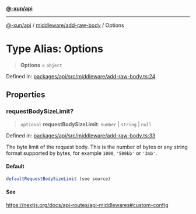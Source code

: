 [**@-xun/api**](../../../README.md)

***

[@-xun/api](../../../README.md) / [middleware/add-raw-body](../README.md) / Options

# Type Alias: Options

> **Options** = `object`

Defined in: [packages/api/src/middleware/add-raw-body.ts:24](https://github.com/Xunnamius/api-utils/blob/5da7e0f39c76927221d59796ee606e41a5525952/packages/api/src/middleware/add-raw-body.ts#L24)

## Properties

### requestBodySizeLimit?

> `optional` **requestBodySizeLimit**: `number` \| `string` \| `null`

Defined in: [packages/api/src/middleware/add-raw-body.ts:33](https://github.com/Xunnamius/api-utils/blob/5da7e0f39c76927221d59796ee606e41a5525952/packages/api/src/middleware/add-raw-body.ts#L33)

The byte limit of the request body. This is the number of bytes or any
string format supported by bytes, for example `1000`, `'500kb'` or `'3mb'`.

#### Default

```ts
defaultRequestBodySizeLimit (see source)
```

#### See

https://nextjs.org/docs/api-routes/api-middlewares#custom-config
